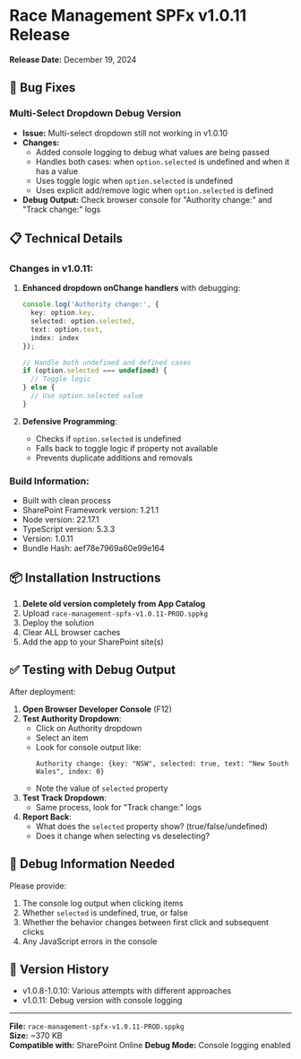 # Race Management SPFx v1.0.11 Release

**Release Date:** December 19, 2024

## 🐛 Bug Fixes

### Multi-Select Dropdown Debug Version
- **Issue:** Multi-select dropdown still not working in v1.0.10
- **Changes:** 
  - Added console logging to debug what values are being passed
  - Handles both cases: when `option.selected` is undefined and when it has a value
  - Uses toggle logic when `option.selected` is undefined
  - Uses explicit add/remove logic when `option.selected` is defined
- **Debug Output:** Check browser console for "Authority change:" and "Track change:" logs

## 📋 Technical Details

### Changes in v1.0.11:
1. **Enhanced dropdown onChange handlers** with debugging:
   ```typescript
   console.log('Authority change:', {
     key: option.key,
     selected: option.selected,
     text: option.text,
     index: index
   });
   
   // Handle both undefined and defined cases
   if (option.selected === undefined) {
     // Toggle logic
   } else {
     // Use option.selected value
   }
   ```

2. **Defensive Programming**:
   - Checks if `option.selected` is undefined
   - Falls back to toggle logic if property not available
   - Prevents duplicate additions and removals

### Build Information:
- Built with clean process
- SharePoint Framework version: 1.21.1
- Node version: 22.17.1
- TypeScript version: 5.3.3
- Version: 1.0.11
- Bundle Hash: aef78e7969a60e99e164

## 📦 Installation Instructions

1. **Delete old version completely from App Catalog**
2. Upload `race-management-spfx-v1.0.11-PROD.sppkg`
3. Deploy the solution
4. Clear ALL browser caches
5. Add the app to your SharePoint site(s)

## ✅ Testing with Debug Output

After deployment:
1. **Open Browser Developer Console** (F12)
2. **Test Authority Dropdown**:
   - Click on Authority dropdown
   - Select an item
   - Look for console output like:
     ```
     Authority change: {key: "NSW", selected: true, text: "New South Wales", index: 0}
     ```
   - Note the value of `selected` property
3. **Test Track Dropdown**:
   - Same process, look for "Track change:" logs
4. **Report Back**:
   - What does the `selected` property show? (true/false/undefined)
   - Does it change when selecting vs deselecting?

## 🔄 Debug Information Needed

Please provide:
1. The console log output when clicking items
2. Whether `selected` is undefined, true, or false
3. Whether the behavior changes between first click and subsequent clicks
4. Any JavaScript errors in the console

## 🚀 Version History
- v1.0.8-1.0.10: Various attempts with different approaches
- v1.0.11: Debug version with console logging

---

**File:** `race-management-spfx-v1.0.11-PROD.sppkg`  
**Size:** ~370 KB  
**Compatible with:** SharePoint Online
**Debug Mode:** Console logging enabled